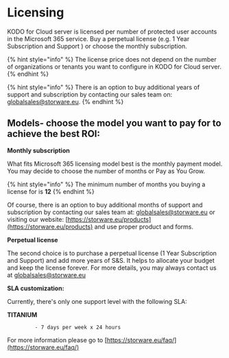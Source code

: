 # Licensing

KODO for Cloud server is licensed per number of protected user accounts in the Microsoft 365 service. Buy a perpetual license \(e.g. 1 Year Subscription and Support \) or choose the monthly subscription. 

{% hint style="info" %}
The license price does not depend on the number of organizations or tenants you want to configure in KODO for Cloud server. 
{% endhint %}

{% hint style="info" %}
 There is an option to buy additional years of support and subscription by contacting our sales team on: [globalsales@storware.eu](mailto:globalsales@storware.eu).
{% endhint %}

## **Models- choose the model you want to pay for to achieve the best ROI:**

 **Monthly subscription**  
  
What fits Microsoft 365 licensing model best is the monthly payment model. You may decide to choose the number of months or Pay as You Grow. 

{% hint style="info" %}
 The minimum number of months you buying a license for is **12**
{% endhint %}

Of course, there is an option to buy additional months of support and subscription by contacting our sales team at: [globalsales@storware.eu](mailto:globalsales@storware.eu) or visiting our website: [https://storware.eu/products](https://storware.eu/products) and use proper product and forms.

**Perpetual license**

The second choice is to purchase a perpetual license \(1 Year Subscription and Support\) and add more years of S&S. It helps to allocate your budget and keep the license forever. For more details, you may always contact us at [globalsales@storware.eu](mailto:globalsales@storware.eu)

**SLA customization:**

Currently, there's only one support level with the following SLA: 

**TITANIUM**

             - 7 days per week x 24 hours 

For more information please go to [https://storware.eu/faq/](https://storware.eu/faq/)



